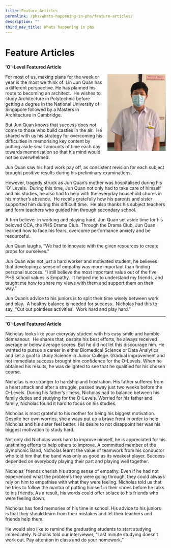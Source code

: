 ```yaml
---
title: Feature Articles
permalink: /phs/whats-happening-in-phs/feature-articles/
description: ""
third_nav_title: Whats happening in phs
---
```

# **Feature Articles**

**'O'-Level Featured Article**

<img src="/images/IMG-20210111-WA0013.jpg" style="width:183px;height:240px;margin-left:15px;" align = "right">

For most of us, making plans for the week or year is the most we think of. Lin Jun Quan has a different perspective. He has planned his route to becoming an architect.  He wishes to study Architecture in Polytechnic before getting a degree in the National University of Singapore followed by a Masters in Architecture in Cambridge.

But Jun Quan knows that success does not come to those who build castles in the air.  He shared with us his strategy for overcoming his difficulties in memorising key content by putting aside small amounts of time each day towards memorisation so that his mind would not be overwhelmed.

Jun Quan saw his hard work pay off, as consistent revision for each subject brought positive results during his preliminary examinations.

However, tragedy struck as Jun Quan’s mother was hospitalised during his ‘O’ Levels.  During this time, Jun Quan not only had to take care of himself and his studies, he also had to help with the everyday household chores in his mother’s absence.  He recalls gratefully how his parents and sister supported him during this difficult time.  He also thanks his subject teachers and form teachers who guided him through secondary school.

A firm believer in working and playing hard, Jun Quan set aside time for his beloved CCA, the PHS Drama Club. Through the Drama Club, Jun Quan learned how to face his fears, overcome performance anxiety and be resourceful.

Jun Quan laughs, “We had to innovate with the given resources to create props for ourselves.”

Jun Quan was not just a hard worker and motivated student, he believes that developing a sense of empathy was more important than finding personal success. “I still believe the most important value out of the five PHS school values is Empathy.  It helped me to understand my friends, and taught me how to share my views with them and support them on their way.”

Jun Quan’s advice to his juniors is to split their time wisely between work and play.  A healthy balance is needed for success.  Nicholas had this to say, “Cut out pointless activities.  Work hard and play hard.”

-------------------------------------------------------------------------

**'O'-Level Featured Article**

Nicholas looks like your everyday student with his easy smile and humble demeanour.  He shares that, despite his best efforts, he always received average or below average scores. But he did not let this discourage him. He wanted to pursue a career in either Biomedical Science or Data Analytics and set a goal to study Science in Junior College. Gradual improvement and not immediate success brought him confidence for the O-Levels. When he obtained his results, he was delighted to see that he qualified for his chosen course.

Nicholas is no stranger to hardship and frustration. His father suffered from a heart attack and after a struggle, passed away just two weeks before the O-Levels. During his father’s illness, Nicholas had to balance between his family duties and studying for the O-Levels. Worried for his father and family, Nicholas found it hard to focus on his studies.

Nicholas is most grateful to his mother for being his biggest motivation. Despite her own worries, she always put up a brave front in order to help Nicholas and his sister feel better. His desire to not disappoint her was his biggest motivation to study hard.

Not only did Nicholas work hard to improve himself, he is appreciated for his unstinting efforts to help others to improve. A committed member of the Symphonic Band, Nicholas learnt the value of teamwork from his conductor who told him that the band was only as good as its weakest player. Success depended on everybody playing their part and playing well together.

Nicholas’ friends cherish his strong sense of empathy. Even if he had not experienced what the problems they were going through, they could always rely on him to empathise with what they were feeling. Nicholas told us that he tries to follow the mantra of putting himself in their shoes before he talks to his friends. As a result, his words could offer solace to his friends who were feeling down.

Nicholas has fond memories of his time in school. His advice to his juniors is that they should learn from their mistakes and let their teachers and friends help them.

He would also like to remind the graduating students to start studying immediately. Nicholas told our interviewer, “Last minute studying doesn’t work out. Pay attention in class and do your homework.”